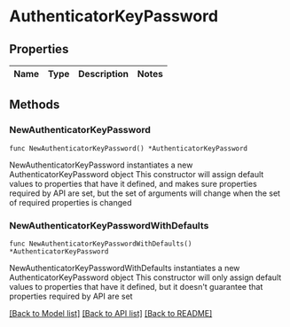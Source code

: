 # AuthenticatorKeyPassword

## Properties

Name | Type | Description | Notes
------------ | ------------- | ------------- | -------------

## Methods

### NewAuthenticatorKeyPassword

`func NewAuthenticatorKeyPassword() *AuthenticatorKeyPassword`

NewAuthenticatorKeyPassword instantiates a new AuthenticatorKeyPassword object
This constructor will assign default values to properties that have it defined,
and makes sure properties required by API are set, but the set of arguments
will change when the set of required properties is changed

### NewAuthenticatorKeyPasswordWithDefaults

`func NewAuthenticatorKeyPasswordWithDefaults() *AuthenticatorKeyPassword`

NewAuthenticatorKeyPasswordWithDefaults instantiates a new AuthenticatorKeyPassword object
This constructor will only assign default values to properties that have it defined,
but it doesn't guarantee that properties required by API are set


[[Back to Model list]](../README.md#documentation-for-models) [[Back to API list]](../README.md#documentation-for-api-endpoints) [[Back to README]](../README.md)


